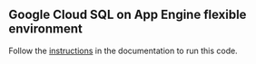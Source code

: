 ## Google Cloud SQL on App Engine flexible environment

Follow the [instructions][1] in the documentation to run this code.

[1]: https://cloud.google.com/appengine/docs/flexible/go/using-cloud-sql
